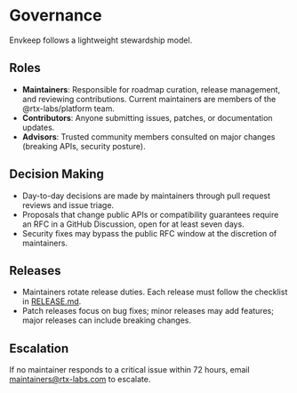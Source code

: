 # Governance

Envkeep follows a lightweight stewardship model.

## Roles
- **Maintainers**: Responsible for roadmap curation, release management, and reviewing contributions. Current maintainers are members of the @rtx-labs/platform team.
- **Contributors**: Anyone submitting issues, patches, or documentation updates.
- **Advisors**: Trusted community members consulted on major changes (breaking APIs, security posture).

## Decision Making
- Day-to-day decisions are made by maintainers through pull request reviews and issue triage.
- Proposals that change public APIs or compatibility guarantees require an RFC in a GitHub Discussion, open for at least seven days.
- Security fixes may bypass the public RFC window at the discretion of maintainers.

## Releases
- Maintainers rotate release duties. Each release must follow the checklist in [RELEASE.md](RELEASE.md).
- Patch releases focus on bug fixes; minor releases may add features; major releases can include breaking changes.

## Escalation
If no maintainer responds to a critical issue within 72 hours, email maintainers@rtx-labs.com to escalate.
